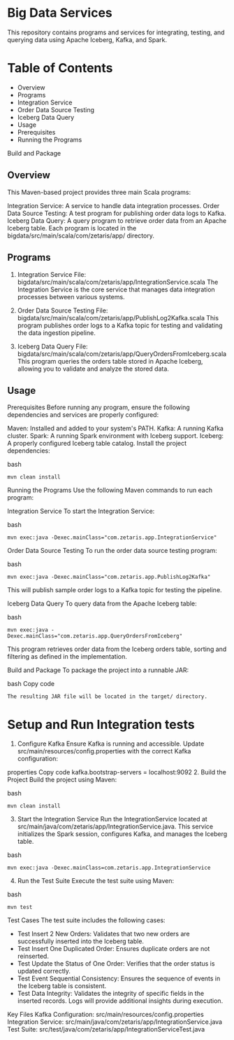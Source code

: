# Big Data Services
This repository contains programs and services for integrating, testing, and querying data using Apache Iceberg, Kafka, and Spark.

# Table of Contents
* Overview
* Programs
* Integration Service
* Order Data Source Testing
* Iceberg Data Query
* Usage
* Prerequisites
* Running the Programs

Build and Package
## Overview
This Maven-based project provides three main Scala programs:

Integration Service: A service to handle data integration processes.
Order Data Source Testing: A test program for publishing order data logs to Kafka.
Iceberg Data Query: A query program to retrieve order data from an Apache Iceberg table.
Each program is located in the bigdata/src/main/scala/com/zetaris/app/ directory.

## Programs
1. Integration Service
   File: bigdata/src/main/scala/com/zetaris/app/IntegrationService.scala
   The Integration Service is the core service that manages data integration processes between various systems.

2. Order Data Source Testing
   File: bigdata/src/main/scala/com/zetaris/app/PublishLog2Kafka.scala
   This program publishes order logs to a Kafka topic for testing and validating the data ingestion pipeline.

3. Iceberg Data Query
   File: bigdata/src/main/scala/com/zetaris/app/QueryOrdersFromIceberg.scala
   This program queries the orders table stored in Apache Iceberg, allowing you to validate and analyze the stored data.

## Usage
Prerequisites
Before running any program, ensure the following dependencies and services are properly configured:

Maven: Installed and added to your system's PATH.
Kafka: A running Kafka cluster.
Spark: A running Spark environment with Iceberg support.
Iceberg: A properly configured Iceberg table catalog.
Install the project dependencies:

bash
```
mvn clean install
```
Running the Programs
Use the following Maven commands to run each program:

Integration Service
To start the Integration Service:

bash
```
mvn exec:java -Dexec.mainClass="com.zetaris.app.IntegrationService"
```
Order Data Source Testing
To run the order data source testing program:

bash
```
mvn exec:java -Dexec.mainClass="com.zetaris.app.PublishLog2Kafka"
```
This will publish sample order logs to a Kafka topic for testing the pipeline.

Iceberg Data Query
To query data from the Apache Iceberg table:

bash
```
mvn exec:java -Dexec.mainClass="com.zetaris.app.QueryOrdersFromIceberg"
```
This program retrieves order data from the Iceberg orders table, sorting and filtering as defined in the implementation.

Build and Package
To package the project into a runnable JAR:

bash
Copy code
```
The resulting JAR file will be located in the target/ directory.
```

# Setup and Run Integration tests
1. Configure Kafka
   Ensure Kafka is running and accessible. Update src/main/resources/config.properties with the correct Kafka configuration:

properties
Copy code
kafka.bootstrap-servers = localhost:9092
2. Build the Project
   Build the project using Maven:

bash
```
mvn clean install
```
3. Start the Integration Service
   Run the IntegrationService located at src/main/java/com/zetaris/app/IntegrationService.java. This service initializes the Spark session, configures Kafka, and manages the Iceberg table.

bash
```
mvn exec:java -Dexec.mainClass=com.zetaris.app.IntegrationService
```
4. Run the Test Suite
   Execute the test suite using Maven:

bash
```
mvn test
```
Test Cases
The test suite includes the following cases:

* Test Insert 2 New Orders: Validates that two new orders are successfully inserted into the Iceberg table.
* Test Insert One Duplicated Order: Ensures duplicate orders are not reinserted.
* Test Update the Status of One Order: Verifies that the order status is updated correctly.
* Test Event Sequential Consistency: Ensures the sequence of events in the Iceberg table is consistent.
* Test Data Integrity: Validates the integrity of specific fields in the inserted records.
Logs will provide additional insights during execution.

Key Files
Kafka Configuration: src/main/resources/config.properties
Integration Service: src/main/java/com/zetaris/app/IntegrationService.java
Test Suite: src/test/java/com/zetaris/app/IntegrationServiceTest.java
